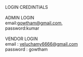 LOGIN CREDINTIALS<br/>
<br/>
ADMIN LOGIN <br/>
email:gowtham@gmail.com, <br/>
password:kumar <br/>
<br/>
VENDOR LOGIN <br/>
email : veluchamy6666@gmail.com <br/>
password : gowtham
